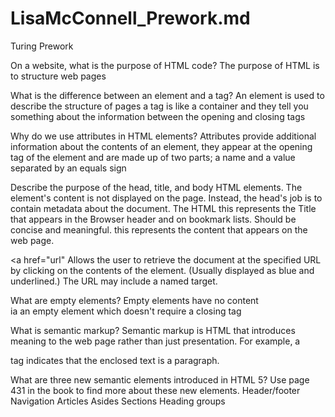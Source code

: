 # LisaMcConnell_Prework.md
Turing Prework

On a website, what is the purpose of HTML code?
The purpose of HTML is to structure web pages

What is the difference between an element and a tag?
An element is used to describe the structure of pages a tag is like a container and they tell you something about the information between the opening and closing tags

Why do we use attributes in HTML elements?
Attributes provide additional information about the contents of an element, they appear at the opening tag of the element and are made up of two parts; a name and a value separated by an equals sign

Describe the purpose of the head, title, and body HTML elements.
The <head> element's content is not displayed on the page. Instead, the head's job is to contain metadata about the document.
The HTML <title> element defines the title of the document, shown in a browser's title bar or on the page's tab. It can only contain text
  The body element may be the most important HTML element there is. The contents of the <body> element are what actually get displayed to the user visiting your web page or viewing your document. And yet, it is very simple. The < body> must be a direct child of <html> , it must come after <head> (if <head> is present.

In your browser (Chrome), how do you view the source of a website?
You right click to get to "show page source".

List five different HTML elements and what they are used for. For example, <p></p> is a paragraph element, and it is used to represent a paragraph of text.
<h1></h1> h1 represents the largest heading

<head></head> represents 'header', non-displaying information about the document, like the TITLE and other descriptive tags.

<title></title> this represents the Title that appears in the Browser header and on bookmark lists. Should be concise and meaningful.

<body></body> this represents the content that appears on the web page.

<a href="url"<a>  Allows the user to retrieve the document at the specified URL by clicking on the contents of the element. (Usually displayed as blue and underlined.) The URL may include a named target.



What are empty elements?
Empty elements have no content <br> ia an empty element which doesn't require a closing tag

What is semantic markup? 
Semantic markup is HTML that introduces meaning to the web page rather than just presentation. For example, a <p> tag indicates that the enclosed text is a paragraph.

What are three new semantic elements introduced in HTML 5? Use page 431 in the book to find more about these new elements.
Header/footer
Navigation
Articles
Asides
Sections 
Heading groups

